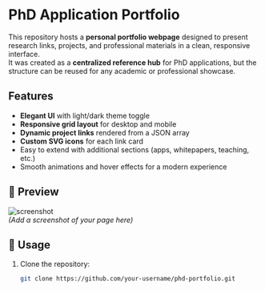 # PhD Application Portfolio

This repository hosts a **personal portfolio webpage** designed to present research links, projects, and professional materials in a clean, responsive interface.  
It was created as a **centralized reference hub** for PhD applications, but the structure can be reused for any academic or professional showcase.

##  Features
-  **Elegant UI** with light/dark theme toggle  
-  **Responsive grid layout** for desktop and mobile  
-  **Dynamic project links** rendered from a JSON array  
-  **Custom SVG icons** for each link card  
-  Easy to extend with additional sections (apps, whitepapers, teaching, etc.)  
-  Smooth animations and hover effects for a modern experience  

## 📸 Preview
![screenshot](screenshot.png)  
*(Add a screenshot of your page here)*

## 🚀 Usage
1. Clone the repository:
   ```bash
   git clone https://github.com/your-username/phd-portfolio.git
